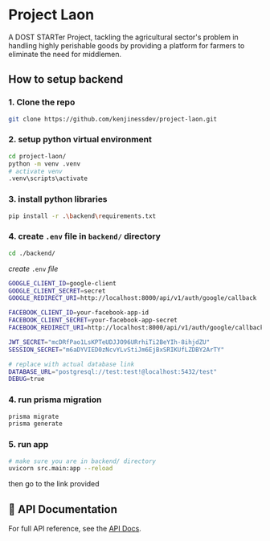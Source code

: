 # Project Laon

A DOST STARTer Project, tackling the agricultural sector's problem in handling highly perishable goods by providing a platform for farmers to eliminate the need for middlemen.

## How to setup backend

### 1. Clone the repo

```bash
git clone https://github.com/kenjinessdev/project-laon.git
```

### 2. setup python virtual environment

```bash
cd project-laon/
python -m venv .venv
# activate venv
.venv\scripts\activate

```

### 3. install python libraries

```bash
pip install -r .\backend\requirements.txt
```

### 4. create `.env` file in `backend/` directory

```bash
cd ./backend/

```

*create* `.env` *file*

```bash
GOOGLE_CLIENT_ID=google-client
GOOGLE_CLIENT_SECRET=secret
GOOGLE_REDIRECT_URI=http://localhost:8000/api/v1/auth/google/callback

FACEBOOK_CLIENT_ID=your-facebook-app-id
FACEBOOK_CLIENT_SECRET=your-facebook-app-secret
FACEBOOK_REDIRECT_URI=http://localhost:8000/api/v1/auth/google/callback

JWT_SECRET="mcDRfPao1LsKPTeUDJJO96URrhiTi2BeYIh-8ihjdZU"
SESSION_SECRET="m6aDYVIED0zNcvYLvStiJm6EjBxSRIKUfLZDBY2ArTY"

# replace with actual database link
DATABASE_URL="postgresql://test:test!@localhost:5432/test"
DEBUG=true

```

### 4. run prisma migration

```bash
prisma migrate
prisma generate
```

### 5. run app

```bash
# make sure you are in backend/ directory
uvicorn src.main:app --reload
```
then go to the link provided

## 📘 API Documentation

For full API reference, see the [API Docs](./backend/docs/api-docs.md).

